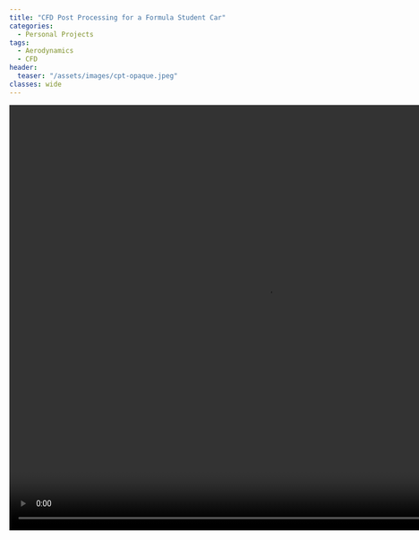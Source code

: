 ```yaml
---
title: "CFD Post Processing for a Formula Student Car"
categories:
  - Personal Projects
tags:
  - Aerodynamics
  - CFD
header:
  teaser: "/assets/images/cpt-opaque.jpeg"
classes: wide
---
```


<video width="920" height="760" muted playsinline autoplay="autoplay" loop="loop">
  <source src="/assets/videos/cpt-opaque.mp4" type="video/mp4">
</video>
